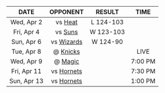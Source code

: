 |    DATE     |              OPPONENT              |  RESULT   |  TIME   |
|:-----------:|:----------------------------------:|:---------:|:-------:|
| Wed, Apr 2  |         vs [Heat](/r/heat)         | L 124-103 |         |
| Fri, Apr 4  |         vs [Suns](/r/suns)         | W 123-103 |         |
| Sun, Apr 6  | vs [Wizards](/r/washingtonwizards) | W 124-90  |         |
| Tue, Apr 8  |      @ [Knicks](/r/NYKnicks)       |           |  LIVE   |
| Wed, Apr 9  |     @ [Magic](/r/OrlandoMagic)     |           | 7:00 PM |
| Fri, Apr 11 | vs [Hornets](/r/CharlotteHornets)  |           | 7:30 PM |
| Sun, Apr 13 | vs [Hornets](/r/CharlotteHornets)  |           | 1:00 PM |